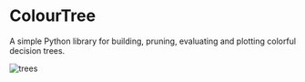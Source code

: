 # ColourTree
A simple Python library for building, pruning, evaluating and plotting colorful decision trees.


![trees](https://user-images.githubusercontent.com/89645136/141701331-943299b5-c012-47a9-a07d-a966cb9f0a4d.png)
